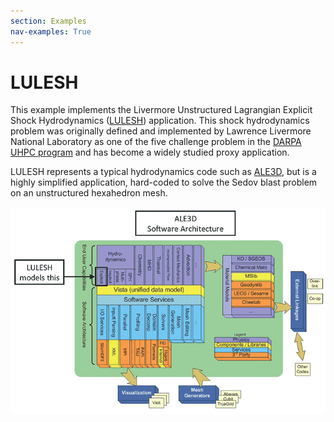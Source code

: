 ```yaml
---
section: Examples
nav-examples: True
---
```


# LULESH

This example implements the Livermore Unstructured Lagrangian Explicit Shock
Hydrodynamics ([LULESH](https://codesign.llnl.gov/lulesh.php)) application. This
shock hydrodynamics problem was originally defined and implemented by Lawrence
Livermore National Laboratory as one of the five challenge problem in the [DARPA
UHPC program](http://www.darpa.mil/Our_Work/MTO/Programs/Ubiquitous_High_Performance_Computing_%28UHPC%29.aspx) and has become a widely studied proxy application.

LULESH represents a typical hydrodynamics code such as [ALE3D](https://wci.llnl.gov/simulation/computer-codes/ale3d), but is a highly
simplified application, hard-coded to solve the Sedov blast problem on an
unstructured hexahedron mesh.

<img class="img-responsive center-block" src="/media/lulesh/ale3d.gif" alt="What LULESH models">

